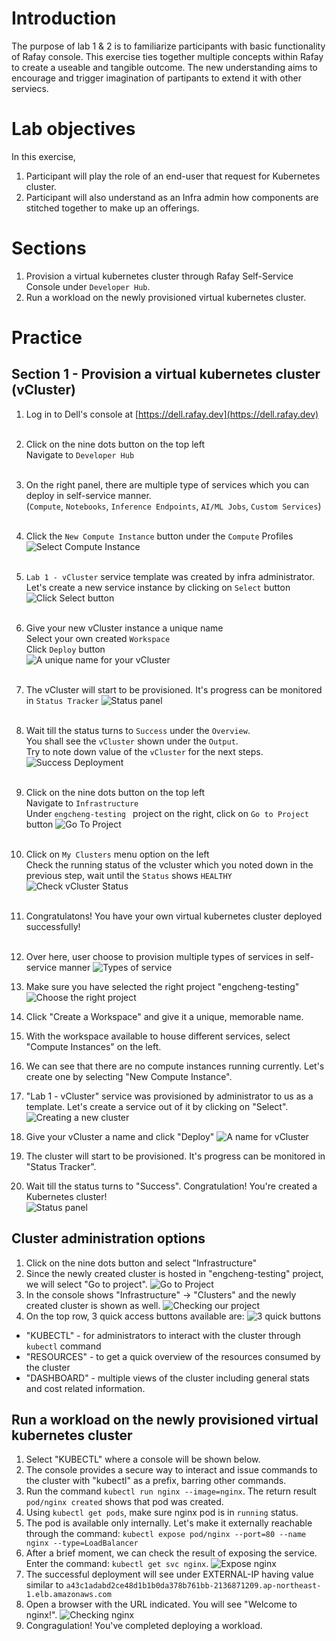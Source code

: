 # Introduction
The purpose of lab 1 & 2 is to familiarize participants with basic functionality of Rafay console. This exercise ties together multiple concepts within Rafay to create a useable and tangible outcome. The new understanding aims to encourage and trigger imagination of partipants to extend it with other serviecs.

# Lab objectives
In this exercise, 
1. Participant will play the role of an end-user that request for Kubernetes cluster.
2. Participant will also understand as an Infra admin how components are stitched together to make up an offerings.

# Sections
1. Provision a virtual kubernetes cluster through Rafay Self-Service Console under `Developer Hub`.
2. Run a workload on the newly provisioned virtual kubernetes cluster.

# Practice
## Section 1 - Provision a virtual kubernetes cluster (vCluster)
1. Log in to Dell's console at [https://dell.rafay.dev](https://dell.rafay.dev) <br><br>
2. Click on the nine dots button on the top left <br>
   Navigate to `Developer Hub` <br><br>
3. On the right panel, there are multiple type of services which you can deploy in self-service manner. <br>
  (`Compute`, `Notebooks`, `Inference Endpoints`, `AI/ML Jobs`, `Custom Services`) <br><br>
4. Click the `New Compute Instance` button under the `Compute` Profiles
![Select Compute Instance](./assets/L1-Select-Compute-Instance.png "Select Compute Instance") <br><br>
5. `Lab 1 - vCluster` service template was created by infra administrator. <br>
   Let's create a new service instance by clicking on `Select` button
![Click Select button](./assets/L1-Select-Compute-Profile.png "Click Select Button") <br><br>
6. Give your new vCluster instance a unique name <br>
   Select your own created `Workspace` <br>
   Click `Deploy` button <br>
![A unique name for your vCluster](./assets/L1-vCluster-Name.png) <br><br>
7. The vCluster will start to be provisioned. It's progress can be monitored in `Status Tracker`
![Status panel](./assets/L1-Deploy-In-Progress.png "Deployment in progress ... till Success!") <br><br>
8. Wait till the status turns to `Success` under the `Overview`. <br>
   You shall see the `vCluster` shown under the `Output`. <br>
   Try to note down value of the `vCluster` for the next steps.
![Success Deployment](./assets/L1-vCluster-Deployed.png "Success Deployment") <br><br>
9. Click on the nine dots button on the top left <br>
   Navigate to `Infrastructure` <br>
   Under  `engcheng-testing ` project on the right, click on `Go to Project` button
![Go To Project](./assets/L1-Go-To-Project.png) <br><br>
10. Click on `My Clusters` menu option on the left <br>
   Check the running status of the vcluster which you noted down in the previous step, wait until the `Status` shows `HEALTHY` <br>
![Check vCluster Status](./assets/L1-Check-vCluster-Status.png) <br><br>
11. Congratulatons! You have your own virtual kubernetes cluster deployed successfully! <br><br>


4. Over here, user choose to provision multiple types of services in self-service manner
![Types of service](./assets/S1_4.png "Different types of services")
5. Make sure you have selected the right project "engcheng-testing" \
![Choose the right project](./assets/S1_5.png "Choose the right project")
6. Click "Create a Workspace" and give it a unique, memorable name.
7. With the workspace available to house different services, select "Compute Instances" on the left.
8. We can see that there are no compute instances running currently. Let's create one by selecting "New Compute Instance".
9. "Lab 1 - vCluster" service was provisioned by administrator to us as a template. Let's create a service out of it by clicking on "Select".
![Creating a new cluster](./assets/S1_9.png "Creating a new cluster")
10. Give your vCluster a name and click "Deploy"
![A name for vCluster](./assets/S1_10.png "Cluster name. Choose the right workspace")
11. The cluster will start to be provisioned. It's progress can be monitored in "Status Tracker".
12. Wait till the status turns to "Success". Congratulation! You're created a Kubernetes cluster! \
![Status panel](./assets/S1_12.png "Updating progress ... till Success!")

## Cluster administration options
1. Click on the nine dots button and select "Infrastructure"
2. Since the newly created cluster is hosted in "engcheng-testing" project, we will select "Go to project".
![Go to Project](./assets/S2_2.png "Selecting the right project")
3. In the console shows "Infrastructure" -> "Clusters" and the newly created cluster is shown as well. 
![Checking our project](./assets/S2_3png "Our newly created cluster is here!")
4. On the top row, 3 quick access buttons available are:
![3 quick buttons](./assets/S2_4.png "Quick access buttons")
  - "KUBECTL" - for administrators to interact with the cluster through `kubectl` command
  - "RESOURCES" - to get a quick overview of the resources consumed by the cluster
  - "DASHBOARD" - multiple views of the cluster including general stats and cost related information.

## Run a workload on the newly provisioned virtual kubernetes cluster
1. Select "KUBECTL" where a console will be shown below.
2. The console provides a secure way to interact and issue commands to the cluster with "kubectl" as a prefix, barring other commands.
3. Run the command `kubectl run nginx --image=nginx`. The return result `pod/nginx created` shows that pod was created.
4. Using `kubectl get pods`, make sure nginx pod is in `running` status.
5. The pod is available only internally. Let's make it externally reachable through the command:
   `kubectl expose pod/nginx --port=80 --name nginx --type=LoadBalancer`
6. After a brief moment, we can check the result of exposing the service. Enter the command: `kubectl get svc nginx`.
![Expose nginx](./assets/S3_6.png "Exposing nginx service")
7. The successful deployment will see under EXTERNAL-IP having value similar to `a43c1adabd2ce48d1b1b0da378b761bb-2136871209.ap-northeast-1.elb.amazonaws.com`
8. Open a browser with the URL indicated. You will see "Welcome to nginx!".
![Checking nginx](./assets/S3_8.png "Verifying our setup.")
9. Congragulation! You've completed deploying a workload.
